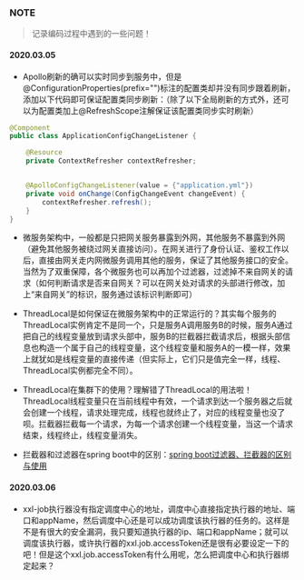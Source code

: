 ### NOTE 

> 记录编码过程中遇到的一些问题！

#### 2020.03.05

- Apollo刷新的确可以实时同步到服务中，但是@ConfigurationProperties(prefix="")标注的配置类却并没有同步跟着刷新，添加以下代码即可保证配置类同步刷新：（除了以下全局刷新的方式外，还可以为配置类加上@RefreshScope注解保证该配置类同步实时刷新）
```java
@Component
public class ApplicationConfigChangeListener {

    @Resource
    private ContextRefresher contextRefresher;


    @ApolloConfigChangeListener(value = {"application.yml"})
    private void onChange(ConfigChangeEvent changeEvent) {
        contextRefresher.refresh();
    }
}
```

- 微服务架构中，一般都是只把网关服务暴露到外网，其他服务不暴露到外网（避免其他服务被绕过网关直接访问）。在网关进行了身份认证、鉴权工作以后，直接由网关走内网微服务调用其他的服务，保证了其他服务接口的安全。当然为了双重保障，各个微服务也可以再加个过滤器，过滤掉不来自网关的请求（如何判断请求是否来自网关？可以在网关处对请求的头部进行修改，加上“来自网关”的标识，服务通过该标识判断即可）

- ThreadLocal<T>是如何保证在微服务架构中的正常运行的？其实每个服务的ThreadLocal<T>实例肯定不是同一个，只是服务A调用服务B的时候，服务A通过把自己的线程变量放到请求头部中，服务B的拦截器拦截请求后，根据头部信息也构造一个属于自己的线程变量，这个线程变量和服务A的一模一样，效果上就犹如是线程变量的直接传递（但实际上，它们只是值完全一样，线程、ThreadLocal<T>实例都完全不同）。

- ThreadLocal<T>在集群下的使用？理解错了ThreadLocal<T>的用法啦！ThreadLocal<T>线程变量只在当前线程中有效，一个请求到达一个服务器之后就会创建一个线程，请求处理完成，线程也就终止了，对应的线程变量也没了呗。拦截器拦截每一个请求，为每一个请求创建一个线程变量，当这一个请求结束，线程终止，线程变量消失。

- 拦截器和过滤器在spring boot中的区别：[spring boot过滤器、拦截器的区别与使用](https://blog.csdn.net/heweimingming/article/details/79993591)


#### 2020.03.06

- xxl-job执行器没有指定调度中心的地址，调度中心直接指定执行器的地址、端口和appName，然后调度中心还是可以成功调度该执行器的任务的。这样是不是有很大的安全漏洞，我只要知道执行器的ip、端口和appName；就可以调度该执行器，或许执行器的xxl.job.accessToken还是很有必要设定一下的吧！但是这个xxl.job.accessToken有什么用呢，怎么把调度中心和执行器绑定起来？




